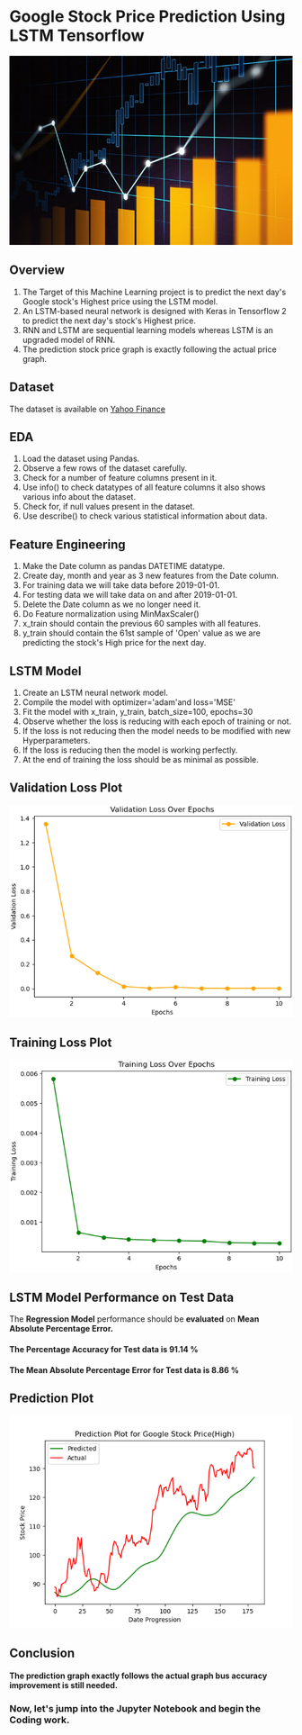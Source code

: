 # Google Stock Price Prediction Using LSTM Tensorflow

![stock](Stock.jpg)

## Overview

1. The Target of this Machine Learning project is to predict the next day's Google stock's Highest price using the LSTM model.
2. An LSTM-based neural network is designed with Keras in Tensorflow 2 to predict the next day's stock's Highest price.
3. RNN and LSTM are sequential learning models whereas LSTM is an upgraded model of RNN.
4. The prediction stock price graph is exactly following the actual price graph.

## Dataset

The dataset is available on [Yahoo Finance](https://finance.yahoo.com/quote/GOOG/history/)

## EDA

1. Load the dataset using Pandas.
2. Observe a few rows of the dataset carefully.
3. Check for a number of feature columns present in it.
4. Use info() to check datatypes of all feature columns it also shows various info about the dataset.
5. Check for, if null values present in the dataset. 
6. Use describe() to check various statistical information about data.

## Feature Engineering

1. Make the Date column as pandas DATETIME datatype.
2. Create day, month and year as 3 new features from the Date column.
3. For training data we will take data before 2019-01-01.
4. For testing data we will take data on and after 2019-01-01.
5. Delete the Date column as we no longer need it.
6. Do Feature normalization using MinMaxScaler()
7. x_train should contain the previous 60 samples with all features.  
8. y_train should contain the 61st sample of 'Open' value as we are predicting the stock's High price for the next day.

## LSTM Model

1. Create an LSTM neural network model.
2. Compile the model with optimizer='adam'and loss='MSE'
3. Fit the model with x_train, y_train, batch_size=100, epochs=30
4. Observe whether the loss is reducing with each epoch of training or not.
5. If the loss is not reducing then the model needs to be modified with new Hyperparameters.
6. If the loss is reducing then the model is working perfectly.
7. At the end of training the loss should be as minimal as possible.

## Validation Loss Plot

![V](Vloss.png)

## Training Loss Plot

![T](Tloss.png)

## LSTM Model Performance on Test Data

The **Regression Model** performance should be **evaluated** on **Mean Absolute Percentage Error.**

#### The Percentage Accuracy for Test data is 91.14 %

#### The Mean Absolute Percentage Error for Test data is 8.86 %

## Prediction Plot

![r](result.png)

## Conclusion 

#### The prediction graph exactly follows the actual graph bus accuracy improvement is still needed.

### Now, let's jump into the Jupyter Notebook and begin the Coding work.
